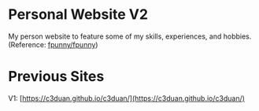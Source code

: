 # Personal Website V2
My person website to feature some of my skills, experiences, and hobbies. (Reference: [fpunny/fpunny](https://github.com/fpunny/fpunny))

# Previous Sites
V1: [https://c3duan.github.io/c3duan/](https://c3duan.github.io/c3duan/)  

